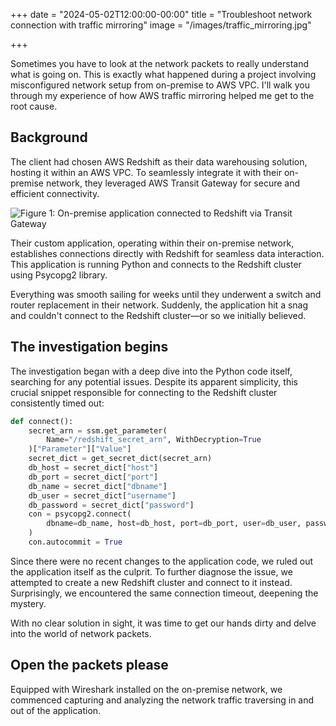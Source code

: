 +++
date = "2024-05-02T12:00:00-00:00"
title = "Troubleshoot network connection with traffic mirroring"
image = "/images/traffic_mirroring.jpg"

+++

Sometimes you have to look at the network packets to really understand what is going on. This is exactly what happened during a project involving misconfigured network setup from on-premise to AWS VPC. I'll walk you through my experience of how AWS traffic mirroring helped me get to the root cause.

## Background

The client had chosen AWS Redshift as their data warehousing solution, hosting it within an AWS VPC. To seamlessly integrate it with their on-premise network, they leveraged AWS Transit Gateway for secure and efficient connectivity.

![](/images/redshift_onpremise.png "Figure 1: On-premise application connected to Redshift via Transit Gateway")

Their custom application, operating within their on-premise network, establishes connections directly with Redshift for seamless data interaction. This application is running Python and connects to the Redshift cluster using Psycopg2 library.

Everything was smooth sailing for weeks until they underwent a switch and router replacement in their network. Suddenly, the application hit a snag and couldn't connect to the Redshift cluster—or so we initially believed.

## The investigation begins

The investigation began with a deep dive into the Python code itself, searching for any potential issues. Despite its apparent simplicity, this crucial snippet responsible for connecting to the Redshift cluster consistently timed out:

```python
def connect():
    secret_arn = ssm.get_parameter(
        Name="/redshift_secret_arn", WithDecryption=True
    )["Parameter"]["Value"]
    secret_dict = get_secret_dict(secret_arn)
    db_host = secret_dict["host"]
    db_port = secret_dict["port"]
    db_name = secret_dict["dbname"]
    db_user = secret_dict["username"]
    db_password = secret_dict["password"]
    con = psycopg2.connect(
        dbname=db_name, host=db_host, port=db_port, user=db_user, password=db_password
    )
    con.autocommit = True
```

Since there were no recent changes to the application code, we ruled out the application itself as the culprit. To further diagnose the issue, we attempted to create a new Redshift cluster and connect to it instead. Surprisingly, we encountered the same connection timeout, deepening the mystery.

With no clear solution in sight, it was time to get our hands dirty and delve into the world of network packets.

## Open the packets please

Equipped with Wireshark installed on the on-premise network, we commenced capturing and analyzing the network traffic traversing in and out of the application.